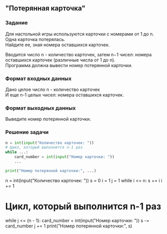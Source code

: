## "Потерянная карточка"

### Задание

Для настольной игры используются карточки с номерами от 1 до n. Одна карточка потерялась. \
Найдите ее, зная номера оставшихся карточек. 

Вводится число n - количество карточек, затем n−1 чисел: номера оставшихся карточек (различные числа от 1 до n). \
Программа должна вывести номер потерянной карточки.

### Формат входных данных

Дано целое число n - количество карточек \
И еще n-1 целых чисел: номера оставшихся карточек.

### Формат выходных данных

Выведите номер потерянной карточки.

### Решение задачи

```python
n = int(input("Количество карточек: "))
# Цикл, который выполнится n-1 раз
while ...:
    card_number = int(input("Номер карточки: "))
    ...

print("Номер потерянной карточки:", ...)
```
n = int(input("Количество карточек: "))
s = 0
i = 1
j = 1
while i <= n:
    s += i
    i += 1
# Цикл, который выполнится n-1 раз
while j <= (n - 1):
    card_number = int(input("Номер карточки: "))
    s -= card_number
    j += 1
print("Номер потерянной карточки:", s)
